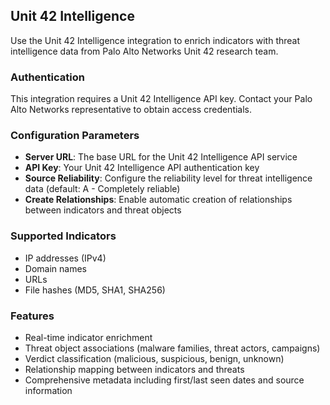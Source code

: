 ## Unit 42 Intelligence

Use the Unit 42 Intelligence integration to enrich indicators with threat intelligence data from Palo Alto Networks Unit 42 research team.

### Authentication
This integration requires a Unit 42 Intelligence API key. Contact your Palo Alto Networks representative to obtain access credentials.

### Configuration Parameters
- **Server URL**: The base URL for the Unit 42 Intelligence API service
- **API Key**: Your Unit 42 Intelligence API authentication key
- **Source Reliability**: Configure the reliability level for threat intelligence data (default: A - Completely reliable)
- **Create Relationships**: Enable automatic creation of relationships between indicators and threat objects

### Supported Indicators
- IP addresses (IPv4)
- Domain names
- URLs
- File hashes (MD5, SHA1, SHA256)

### Features
- Real-time indicator enrichment
- Threat object associations (malware families, threat actors, campaigns)
- Verdict classification (malicious, suspicious, benign, unknown)
- Relationship mapping between indicators and threats
- Comprehensive metadata including first/last seen dates and source information
